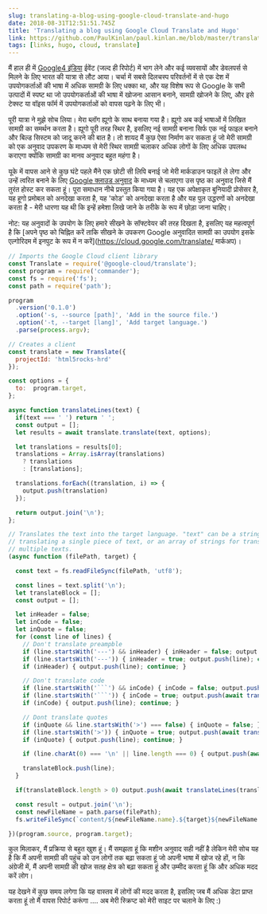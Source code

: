 ```yaml
---
slug: translating-a-blog-using-google-cloud-translate-and-hugo
date: 2018-08-31T12:51:51.745Z
title: 'Translating a blog using Google Cloud Translate and Hugo'
link: https://github.com/PaulKinlan/paul.kinlan.me/blob/master/translate.js
tags: [links, hugo, cloud, translate]
---
```

मैं हाल ही में [Google4 इंडिया](https://twitter.com/hashtag/google4india) ईवेंट (जल्द ही रिपोर्ट) में भाग लेने और कई व्यवसायों और डेवलपर्स से मिलने के लिए भारत की यात्रा से लौट आया। चर्चा में सबसे दिलचस्प परिवर्तनों में से एक देश में उपयोगकर्ताओं की भाषा में अधिक सामग्री के लिए धक्का था, और यह विशेष रूप से Google के सभी उत्पादों में स्पष्ट था जो उपयोगकर्ताओं की भाषा में खोजना आसान बनाने, सामग्री खोजने के लिए, और इसे टेक्स्ट या वॉइस फॉर्म में उपयोगकर्ताओं को वापस पढ़ने के लिए भी।

पूरी यात्रा ने मुझे सोच लिया। मेरा ब्लॉग ह्यूगो के साथ बनाया गया है। ह्यूगो अब कई भाषाओं में लिखित सामग्री का समर्थन करता है। ह्यूगो पूरी तरह स्थिर है, इसलिए नई सामग्री बनाना सिर्फ एक नई फाइल बनाने और बिल्ड सिस्टम को जादू करने की बात है। तो शायद मैं कुछ ऐसा निर्माण कर सकता हूं जो मेरी सामग्री को एक अनुवाद उपकरण के माध्यम से मेरी स्थिर सामग्री चलाकर अधिक लोगों के लिए अधिक उपलब्ध कराएगा क्योंकि सामग्री का मानव अनुवाद बहुत महंगा है।

यूके में वापस आने से कुछ घंटे पहले मैंने एक छोटी सी लिपि बनाई जो मेरी मार्कडाउन फाइलें ले लेगा और उन्हें त्वरित बनाने के लिए [Google क्लाउड अनुवाद](https://cloud.google.com/translate/) के माध्यम से चलाएगा उस पृष्ठ का अनुवाद जिसे मैं तुरंत होस्ट कर सकता हूं। पूरा समाधान नीचे प्रस्तुत किया गया है। यह एक अपेक्षाकृत बुनियादी प्रोसेसर है, यह हूगो प्रमोबल को अनदेखा करता है, यह 'कोड' को अनदेखा करता है और यह पुल उद्धरणों को अनदेखा करता है - मेरी धारणा यह थी कि इन्हें हमेशा लिखे जाने के तरीके के रूप में छोड़ा जाना चाहिए।

नोट: यह अनुवादों के उपयोग के लिए हमारे सीखने के सॉफ्टवेयर की तरह दिखता है, इसलिए यह महत्वपूर्ण है कि [अपने पृष्ठ को चिह्नित करें ताकि सीखने के उपकरण Google अनुवादित सामग्री का उपयोग इसके एल्गोरिदम में इनपुट के रूप में न करें](https://cloud.google.com/translate/ मार्कअप)।




```Javascript
// Imports the Google Cloud client library
const Translate = require('@google-cloud/translate');
const program = require('commander');
const fs = require('fs');
const path = require('path');

program
  .version('0.1.0')
  .option('-s, --source [path]', 'Add in the source file.')
  .option('-t, --target [lang]', 'Add target language.')
  .parse(process.argv);

// Creates a client
const translate = new Translate({
  projectId: 'html5rocks-hrd'
});

const options = {
  to:  program.target,
};

async function translateLines(text) {
  if(text === ' ') return ' ';
  const output = [];
  let results = await translate.translate(text, options);

  let translations = results[0];
  translations = Array.isArray(translations)
    ? translations
    : [translations];

  translations.forEach((translation, i) => {
    output.push(translation)
  });

  return output.join('\n');
};

// Translates the text into the target language. "text" can be a string for
// translating a single piece of text, or an array of strings for translating
// multiple texts.
(async function (filePath, target) {

  const text = fs.readFileSync(filePath, 'utf8');

  const lines = text.split('\n');
  let translateBlock = [];
  const output = [];

  let inHeader = false;
  let inCode = false;
  let inQuote = false;
  for (const line of lines) {
    // Don't translate preampble
    if (line.startsWith('---') && inHeader) { inHeader = false; output.push(line); continue; }
    if (line.startsWith('---')) { inHeader = true; output.push(line); continue; }
    if (inHeader) { output.push(line); continue; }

    // Don't translate code
    if (line.startsWith('```') && inCode) { inCode = false; output.push(line); continue; }
    if (line.startsWith('```')) { inCode = true; output.push(await translateLines(translateBlock.join(' '))); translateBlock = []; output.push(line); continue; }
    if (inCode) { output.push(line); continue; }

    // Dont translate quotes
    if (inQuote && line.startsWith('>') === false) { inQuote = false; }
    if (line.startsWith('>')) { inQuote = true; output.push(await translateLines(translateBlock.join(' '))); translateBlock = []; output.push(line); }
    if (inQuote) { output.push(line); continue; }

    if (line.charAt(0) === '\n' || line.length === 0) { output.push(await translateLines(translateBlock.join(' '))); output.push(line); translateBlock = []; continue;} 

    translateBlock.push(line);
  }

  if(translateBlock.length > 0) output.push(await translateLines(translateBlock.join(' ')))

  const result = output.join('\n');
  const newFileName = path.parse(filePath);
  fs.writeFileSync(`content/${newFileName.name}.${target}${newFileName.ext}`, result);

})(program.source, program.target);
```
कुल मिलाकर, मैं प्रक्रिया से बहुत खुश हूं। मैं समझता हूं कि मशीन अनुवाद सही नहीं है लेकिन मेरी सोच यह है कि मैं अपनी सामग्री की पहुंच को उन लोगों तक बढ़ा सकता हूं जो अपनी भाषा में खोज रहे हों, न कि अंग्रेजी में, मैं अपनी सामग्री की खोज सतह क्षेत्र को बढ़ा सकता हूं और उम्मीद करता हूं कि और अधिक मदद करें लोग।

यह देखने में कुछ समय लगेगा कि यह वास्तव में लोगों की मदद करता है, इसलिए जब मैं अधिक डेटा प्राप्त करता हूं तो मैं वापस रिपोर्ट करूंगा .... अब मेरी स्क्रिप्ट को मेरी साइट पर चलाने के लिए :)
